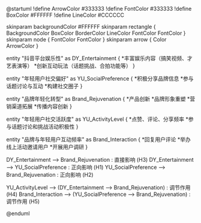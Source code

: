 @startuml
!define ArrowColor #333333
!define FontColor #333333
!define BoxColor #FFFFFF
!define LineColor #CCCCCC

skinparam backgroundColor #FFFFFF
skinparam rectangle {
    BackgroundColor BoxColor
    BorderColor LineColor
    FontColor FontColor
}
skinparam node {
    FontColor FontColor
}
skinparam arrow {
    Color ArrowColor
}

entity "抖音平台娱乐性" as DY_Entertainment {
    *丰富娱乐内容（搞笑视频、才艺表演等）
    *创新互动玩法（话题挑战、合拍功能等）
}

entity "年轻用户社交偏好" as YU_SocialPreference {
    *积极分享品牌信息
    *参与话题讨论与互动
    *构建社交圈子
}

entity "品牌年轻化转型" as Brand_Rejuvenation {
    *产品创新
    *品牌形象重塑
    *营销渠道拓展
    *传播内容创新
}

entity "年轻用户社交活跃度" as YU_ActivityLevel {
    *点赞、评论、分享频率
    *参与话题讨论和挑战活动积极性
}

entity "品牌与年轻用户互动频率" as Brand_Interaction {
    *回复用户评论
    *举办线上活动邀请用户
    *开展用户调研
}

DY_Entertainment --> Brand_Rejuvenation : 直接影响 (H3)
DY_Entertainment --> YU_SocialPreference : 正向影响 (H1)
YU_SocialPreference --> Brand_Rejuvenation : 正向影响 (H2)

YU_ActivityLevel --> (DY_Entertainment --> Brand_Rejuvenation) : 调节作用 (H4)
Brand_Interaction --> (YU_SocialPreference --> Brand_Rejuvenation) : 调节作用 (H5)

@enduml

